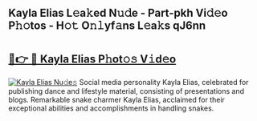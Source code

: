 ## Kayla Elias L𝚎a𝚔ed N𝚞𝚍e - Part-pkh Vi𝚍𝚎o P𝚑𝚘tos - H𝚘𝚝 O𝚗𝚕yf𝚊ns L𝚎a𝚔s qJ6nn

# <h2><a href="http://kf989l.oniu.top/?m=Kayla+Elias">🔗👉 🔴 Kayla Elias P𝚑ot𝚘𝚜 V𝚒d𝚎o</a></h2>

[![Kayla Elias Nu𝚍e𝚜](https://i.imgur.com/0qMVB7G.gif)](http://kf989l.oniu.top/?m=Kayla+Elias)
Social media personality Kayla Elias, celebrated for publishing dance and lifestyle material, consisting of presentations and blogs. Remarkable snake charmer Kayla Elias, acclaimed for their exceptional abilities and accomplishments in handling snakes.  
